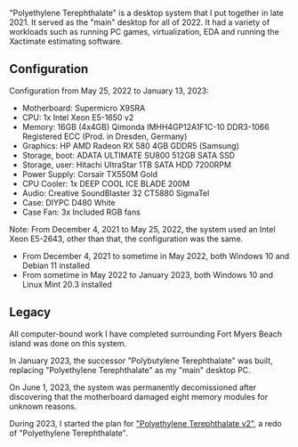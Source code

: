 "Polyethylene Terephthalate" is a desktop system that I put together in late 2021. It served as the "main" desktop for all of 2022. It had a variety of workloads such as running PC games, virtualization, EDA and running the Xactimate estimating software.

## Configuration

Configuration from May 25, 2022 to January 13, 2023:

- Motherboard: Supermicro X9SRA
- CPU: 1x Intel Xeon E5-1650 v2
- Memory: 16GB (4x4GB) Qimonda IMHH4GP12A1F1C-10 DDR3-1066 Registered ECC (Prod. in Dresden, Germany)
- Graphics: HP AMD Radeon RX 580 4GB GDDR5 (Samsung)
- Storage, boot: ADATA ULTIMATE SU800 512GB SATA SSD
- Storage, user: Hitachi UltraStar 1TB SATA HDD 7200RPM
- Power Supply: Corsair TX550M Gold
- CPU Cooler: 1x DEEP COOL ICE BLADE 200M
- Audio: Creative SoundBlaster 32 CT5880 SigmaTel
- Case: DIYPC D480 White
- Case Fan: 3x Included RGB fans

Note: From December 4, 2021 to May 25, 2022, the system used an Intel Xeon E5-2643, other than that, the configuration was the same.

- From December 4, 2021 to sometime in May 2022, both Windows 10 and Debian 11 installed
- From sometime in May 2022 to January 2023, both Windows 10 and Linux Mint 20.3 installed

## Legacy
All computer-bound work I have completed surrounding Fort Myers Beach island was done on this system.

In January 2023, the successor "Polybutylene Terephthalate" was built, replacing "Polyethylene Terephthalate" as my "main" desktop PC.

On June 1, 2023, the system was permanently decomissioned after discovering that the motherboard damaged eight memory modules for unknown reasons. 

During 2023, I started the plan for ["Polyethylene Terephthalate v2"](../pc_pet2), a redo of "Polyethylene Terephthalate". 